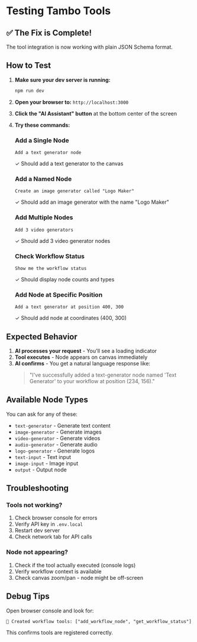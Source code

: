 # Testing Tambo Tools

## ✅ The Fix is Complete!

The tool integration is now working with plain JSON Schema format.

## How to Test

1. **Make sure your dev server is running:**
   ```bash
   npm run dev
   ```

2. **Open your browser to:** `http://localhost:3000`

3. **Click the "AI Assistant" button** at the bottom center of the screen

4. **Try these commands:**

   ### Add a Single Node
   ```
   Add a text generator node
   ```
   ✓ Should add a text generator to the canvas

   ### Add a Named Node
   ```
   Create an image generator called "Logo Maker"
   ```
   ✓ Should add an image generator with the name "Logo Maker"

   ### Add Multiple Nodes
   ```
   Add 3 video generators
   ```
   ✓ Should add 3 video generator nodes

   ### Check Workflow Status
   ```
   Show me the workflow status
   ```
   ✓ Should display node counts and types

   ### Add Node at Specific Position
   ```
   Add a text generator at position 400, 300
   ```
   ✓ Should add node at coordinates (400, 300)

## Expected Behavior

1. **AI processes your request** - You'll see a loading indicator
2. **Tool executes** - Node appears on canvas immediately
3. **AI confirms** - You get a natural language response like:
   > "I've successfully added a text-generator node named 'Text Generator' to your workflow at position (234, 156)."

## Available Node Types

You can ask for any of these:
- `text-generator` - Generate text content
- `image-generator` - Generate images
- `video-generator` - Generate videos
- `audio-generator` - Generate audio
- `logo-generator` - Generate logos
- `text-input` - Text input
- `image-input` - Image input
- `output` - Output node

## Troubleshooting

### Tools not working?
1. Check browser console for errors
2. Verify API key in `.env.local`
3. Restart dev server
4. Check network tab for API calls

### Node not appearing?
1. Check if the tool actually executed (console logs)
2. Verify workflow context is available
3. Check canvas zoom/pan - node might be off-screen

## Debug Tips

Open browser console and look for:
```
🔧 Created workflow tools: ["add_workflow_node", "get_workflow_status"]
```

This confirms tools are registered correctly.
